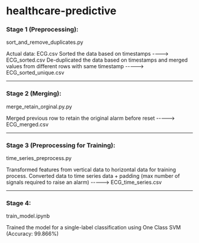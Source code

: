 # healthcare-predictive

### Stage 1 (Preprocessing):
sort_and_remove_duplicates.py

Actual data: ECG.csv
Sorted the data based on timestamps ----> ECG_sorted.csv
De-duplicated the data based on timestamps and merged values from different rows with same timestamp -----> ECG_sorted_unique.csv

---------------------------------------------------------

### Stage 2 (Merging):
merge_retain_orginal.py.py

Merged previous row to retain the original alarm before reset -----> ECG_merged.csv

---------------------------------------------------------

### Stage 3 (Preprocessing for Training):
time_series_preprocess.py

Transformed features from vertical data to horizontal data for training process. 
Converted data to time series data + padding (max number of signals required to raise an alarm) ----->   ECG_time_series.csv

---------------------------------------------------------

### Stage 4:
train_model.ipynb

Trained the model for a single-label classification using One Class SVM (Accuracy: 99.866%)
